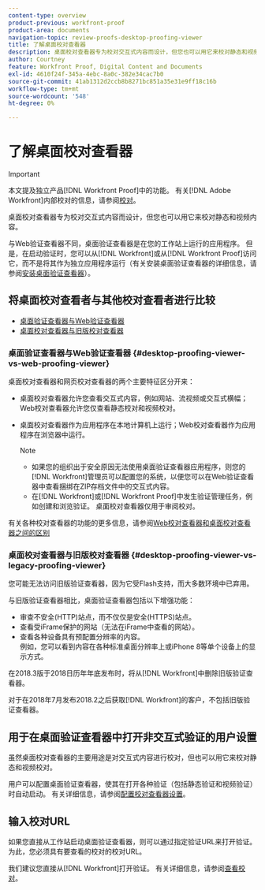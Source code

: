 ```yaml
---
content-type: overview
product-previous: workfront-proof
product-area: documents
navigation-topic: review-proofs-desktop-proofing-viewer
title: 了解桌面校对查看器
description: 桌面校对查看器专为校对交互式内容而设计，但您也可以用它来校对静态和视频内容。
author: Courtney
feature: Workfront Proof, Digital Content and Documents
exl-id: 4610f24f-345a-4ebc-8a0c-382e34cac7b0
source-git-commit: 41ab1312d2ccb8b8271bc851a35e31e9ff18c16b
workflow-type: tm+mt
source-wordcount: '548'
ht-degree: 0%

---
```


# 了解桌面校对查看器

>[!IMPORTANT]
>
>本文提及独立产品[!DNL Workfront Proof]中的功能。 有关[!DNL Adobe Workfront]内部校对的信息，请参阅[校对](../../../review-and-approve-work/proofing/proofing.md)。

桌面校对查看器专为校对交互式内容而设计，但您也可以用它来校对静态和视频内容。

与Web验证查看器不同，桌面验证查看器是在您的工作站上运行的应用程序。 但是，在启动验证时，您可以从[!DNL Workfront]或从[!DNL Workfront Proof]访问它，而不是将其作为独立应用程序运行（有关安装桌面验证查看器的详细信息，请参阅[安装桌面验证查看器](../../../review-and-approve-work/proofing/use-the-desktop-proofing-viewer/installing-desktop-proofing-viewer.md)）。

## 将桌面校对查看者与其他校对查看者进行比较

* [桌面验证查看器与Web验证查看器](#desktop-proofing-viewer-vs-web-proofing-viewer)
* [桌面校对查看器与旧版校对查看器](#desktop-proofing-viewer-vs-legacy-proofing-viewer)

### 桌面验证查看器与Web验证查看器 {#desktop-proofing-viewer-vs-web-proofing-viewer}

桌面校对查看器和网页校对查看器的两个主要特征区分开来：

* 桌面校对查看器允许您查看交互式内容，例如网站、流视频或交互式横幅；Web校对查看器允许您仅查看静态校对和视频校对。
* 桌面校对查看器作为应用程序在本地计算机上运行；Web校对查看器作为应用程序在浏览器中运行。

  >[!NOTE]
  >
  >   * 如果您的组织出于安全原因无法使用桌面验证查看器应用程序，则您的[!DNL Workfront]管理员可以配置您的系统，以便您可以在Web验证查看器中查看捆绑在ZIP存档文件中的交互式内容。
  >   * 在[!DNL Workfront]或[!DNL Workfront Proof]中发生验证管理任务，例如创建和浏览验证。 桌面校对查看器仅用于审阅校对。


有关各种校对查看器的功能的更多信息，请参阅[Web校对查看器和桌面校对查看器之间的区别](../../../review-and-approve-work/proofing/proofing-overview/understand-differences-between-web-viewer.md)

### 桌面校对查看器与旧版校对查看器 {#desktop-proofing-viewer-vs-legacy-proofing-viewer}

您可能无法访问旧版验证查看器，因为它受Flash支持，而大多数环境中已弃用。

与旧版验证查看器相比，桌面验证查看器包括以下增强功能：

* 审查不安全(HTTP)站点，而不仅仅是安全(HTTPS)站点。
* 查看受iFrame保护的网站（无法在iFrame中查看的网站）。
* 查看各种设备具有预配置分辨率的内容。\
   例如，您可以看到内容在各种标准桌面分辨率上或iPhone 8等单个设备上的显示方式。

在2018.3版于2018日历年年底发布时，将从[!DNL Workfront]中删除旧版验证查看器。

对于在2018年7月发布2018.2之后获取[!DNL Workfront]的客户，不包括旧版验证查看器。

## 用于在桌面验证查看器中打开非交互式验证的用户设置

虽然桌面校对查看器的主要用途是对交互式内容进行校对，但也可以用它来校对静态和视频校对。

用户可以配置桌面验证查看器，使其在打开各种验证（包括静态验证和视频验证）时自动启动。 有关详细信息，请参阅[配置校对查看器设置](../../../review-and-approve-work/proofing/reviewing-proofs-within-workfront/configure-proofing-viewer-settings.md)。

## 输入校对URL

如果您直接从工作站启动桌面验证查看器，则可以通过指定验证URL来打开验证。 为此，您必须具有要查看的校对的校对URL。

我们建议您直接从[!DNL Workfront]打开验证。 有关详细信息，请参阅[查看校对](../../../review-and-approve-work/proofing/reviewing-proofs-within-workfront/review-a-proof/review-a-proof.md)。

